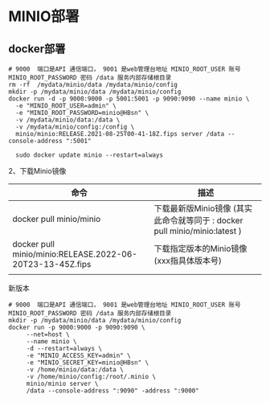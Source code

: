 # MINIO部署

## docker部署

```shell
# 9000  端口是API 通信端口， 9001 是web管理台地址 MINIO_ROOT_USER 账号 MINIO_ROOT_PASSWORD 密码 /data 服务内部存储根目录
rm -rf  /mydata/minio/data /mydata/minio/config
mkdir -p /mydata/minio/data /mydata/minio/config
docker run -d -p 9000:9000 -p 5001:5001 -p 9090:9090 --name minio \
  -e "MINIO_ROOT_USER=admin" \
  -e "MINIO_ROOT_PASSWORD=minio@HBsn" \
  -v /mydata/minio/data:/data \
  -v /mydata/minio/config:/config \
  minio/minio:RELEASE.2021-08-25T00-41-18Z.fips server /data --console-address ":5001"
  
  sudo docker update minio --restart=always
```



2、下载Minio镜像

| 命令                                                      | 描述                                                         |
| --------------------------------------------------------- | ------------------------------------------------------------ |
| docker pull minio/minio                                   | 下载最新版Minio镜像 (其实此命令就等同于 : docker pull minio/minio:latest ) |
| docker pull minio/minio:RELEASE.2022-06-20T23-13-45Z.fips | 下载指定版本的Minio镜像 (xxx指具体版本号)                    |
|                                                           |                                                              |

新版本

```shell
# 9000  端口是API 通信端口， 9001 是web管理台地址 MINIO_ROOT_USER 账号 MINIO_ROOT_PASSWORD 密码 /data 服务内部存储根目录
mkdir -p /mydata/minio/data /mydata/minio/config
docker run -p 9000:9000 -p 9090:9090 \
     --net=host \
     --name minio \
     -d --restart=always \
     -e "MINIO_ACCESS_KEY=admin" \
     -e "MINIO_SECRET_KEY=minio@HBsn" \
     -v /home/minio/data:/data \
     -v /home/minio/config:/root/.minio \
     minio/minio server \
     /data --console-address ":9090" -address ":9000"
```

